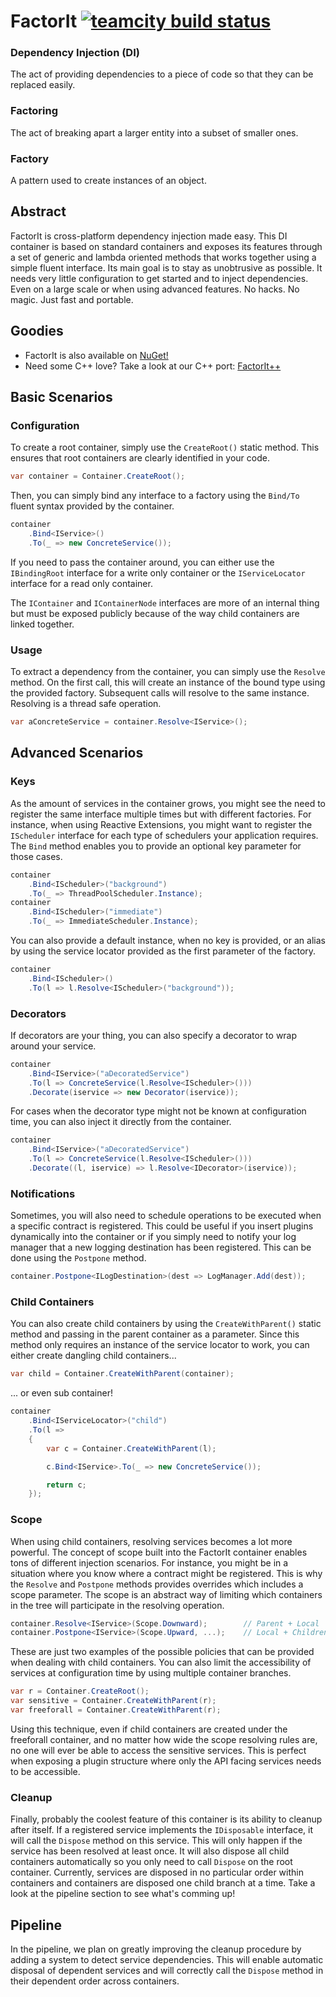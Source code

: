 FactorIt [![teamcity build status][teamcity-status]][teamcity-build]
========

### Dependency Injection (DI)
The act of providing dependencies to a piece of code so that they can be replaced easily.

### Factoring
The act of breaking apart a larger entity into a subset of smaller ones.

### Factory
A pattern used to create instances of an object.

Abstract
--------

FactorIt is cross-platform dependency injection made easy. This DI container is based on standard containers and exposes its features through a set of generic and lambda oriented methods that works together using a simple fluent interface. Its main goal is to stay as unobtrusive as possible. It needs very little configuration to get started and to inject dependencies. Even on a large scale or when using advanced features. No hacks. No magic. Just fast and portable.


Goodies
-------

- FactorIt is also available on [NuGet!](https://www.nuget.org/packages/FactorIt/ "Click here to see the latest NuGet package")
- Need some C++ love? Take a look at our C++ port: [FactorIt++](https://github.com/FurryBuilder/FactorItpp)

Basic Scenarios
-------------------

### Configuration
To create a root container, simply use the `CreateRoot()` static method. This ensures that root containers are clearly identified in your code.

```csharp
var container = Container.CreateRoot();
```

Then, you can simply bind any interface to a factory using the `Bind/To` fluent syntax provided by the container.

```csharp
container
    .Bind<IService>()
    .To(_ => new ConcreteService());
```

If you need to pass the container around, you can either use the `IBindingRoot` interface for a write only container or the `IServiceLocator` interface for a read only container.

The `IContainer` and `IContainerNode` interfaces are more of an internal thing but must be exposed publicly because of the way child containers are linked together.

### Usage

To extract a dependency from the container, you can simply use the `Resolve` method. On the first call, this will create an instance of the bound type using the provided factory. Subsequent calls will resolve to the same instance. Resolving is a thread safe operation.

```csharp
var aConcreteService = container.Resolve<IService>();
```

Advanced Scenarios
----------------------

### Keys
As the amount of services in the container grows, you might see the need to register the same interface multiple times but with different factories. For instance, when using Reactive Extensions, you might want to register the `IScheduler` interface for each type of schedulers your application requires. The `Bind` method enables you to provide an optional key parameter for those cases.

```csharp
container
    .Bind<IScheduler>("background")
    .To(_ => ThreadPoolScheduler.Instance);
container
    .Bind<IScheduler>("immediate")
    .To(_ => ImmediateScheduler.Instance);
```

You can also provide a default instance, when no key is provided, or an alias by using the service locator provided as the first parameter of the factory.

```csharp
container
    .Bind<IScheduler>()
    .To(l => l.Resolve<IScheduler>("background"));
```

### Decorators
If decorators are your thing, you can also specify a decorator to wrap around your service.

```csharp
container
    .Bind<IService>("aDecoratedService")
    .To(l => ConcreteService(l.Resolve<IScheduler>()))
    .Decorate(iservice => new Decorator(iservice));
```

For cases when the decorator type might not be known at configuration time, you can also inject it directly from the container.

```csharp
container
    .Bind<IService>("aDecoratedService")
    .To(l => ConcreteService(l.Resolve<IScheduler>()))
    .Decorate((l, iservice) => l.Resolve<IDecorator>(iservice));
```

### Notifications
Sometimes, you will also need to schedule operations to be executed when a specific contract is registered. This could be useful if you insert plugins dynamically into the container or if you simply need to notify your log manager that a new logging destination has been registered. This can be done using the `Postpone` method.

```csharp
container.Postpone<ILogDestination>(dest => LogManager.Add(dest));
```

### Child Containers
You can also create child containers by using the `CreateWithParent()` static method and passing in the parent container as a parameter. Since this method only requires an instance of the service locator to work, you can either create dangling child containers...

```csharp
var child = Container.CreateWithParent(container);
```

... or even sub container!

```csharp
container
    .Bind<IServiceLocator>("child")
    .To(l =>
    {
        var c = Container.CreateWithParent(l);

        c.Bind<IService>.To(_ => new ConcreteService());

        return c;
    });
```

### Scope
When using child containers, resolving services becomes a lot more powerful. The concept of scope built into the FactorIt container enables tons of different injection scenarios. For instance, you might be in a situation where you know where a contract might be registered. This is why the `Resolve` and `Postpone` methods provides overrides which includes a scope parameter. The scope is an abstract way of limiting which containers in the tree will participate in the resolving operation.

```csharp
container.Resolve<IService>(Scope.Downward);        // Parent + Local
container.Postpone<IService>(Scope.Upward, ...);    // Local + Children
```

These are just two examples of the possible policies that can be provided when dealing with child containers. You can also limit the accessibility of services at configuration time by using multiple container branches.

```csharp
var r = Container.CreateRoot();
var sensitive = Container.CreateWithParent(r);
var freeforall = Container.CreateWithParent(r);
```

Using this technique, even if child containers are created under the freeforall container, and no matter how wide the scope resolving rules are, no one will ever be able to access the sensitive services. This is perfect when exposing a plugin structure where only the API facing services needs to be accessible.

### Cleanup
Finally, probably the coolest feature of this container is its ability to cleanup after itself. If a registered service implements the `IDisposable` interface, it will call the `Dispose` method on this service. This will only happen if the service has been resolved at least once. It will also dispose all child containers automatically so you only need to call `Dispose` on the root container. Currently, services are disposed in no particular order within containers and containers are disposed one child branch at a time. Take a look at the pipeline section to see what's comming up!


Pipeline
--------

In the pipeline, we plan on greatly improving the cleanup procedure by adding a system to detect service dependencies. This will enable automatic disposal of dependent services and will correctly call the `Dispose` method in their dependent order across containers.

[teamcity-status]: http://teamcity.furrybuilder.com/app/rest/builds/buildType:(id:FurryBuilder_FactorIt_Dev)/statusIcon
[teamcity-build]:  http://teamcity.furrybuilder.com/viewType.html?buildTypeId=FurryBuilder_FactorIt_Dev
